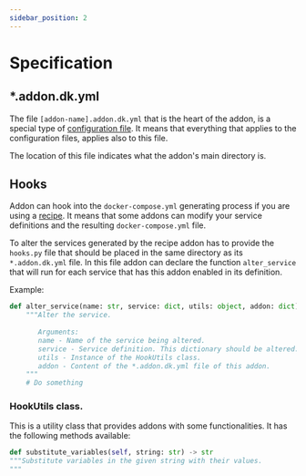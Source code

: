 ```yaml
---
sidebar_position: 2
---
```


# Specification

## *.addon.dk.yml

The file `[addon-name].addon.dk.yml` that is the heart of the addon, is a special type of [configuration
file](/docs/reference/configuration-files#specification). It means that everything that applies to the
configuration files, applies also to this file.

The location of this file indicates what the addon's main directory is.

## Hooks

Addon can hook into the `docker-compose.yml` generating process if you are using a [recipe](/docs/reference/docker-compose#recipe).
It means that some addons can modify your service definitions and the resulting `docker-compose.yml` file.

To alter the services generated by the recipe addon has to provide the `hooks.py` file that should
be placed in the same directory as its `*.addon.dk.yml` file. In this file addon can declare the
function `alter_service` that will run for each service that has this addon enabled in its definition.


Example:

```python
def alter_service(name: str, service: dict, utils: object, addon: dict):
    """Alter the service.
    
       Arguments:
       name - Name of the service being altered.
       service - Service definition. This dictionary should be altered.
       utils - Instance of the HookUtils class.
       addon - Content of the *.addon.dk.yml file of this addon.
    """
    # Do something
```

### HookUtils class.

This is a utility class that provides addons with some functionalities. It has the following methods
available:

```python
def substitute_variables(self, string: str) -> str
"""Substitute variables in the given string with their values.
"""
```